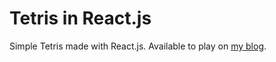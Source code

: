 # Tetris in React.js

Simple Tetris made with React.js. Available to play on [my blog](https://markc.su/tetris).
